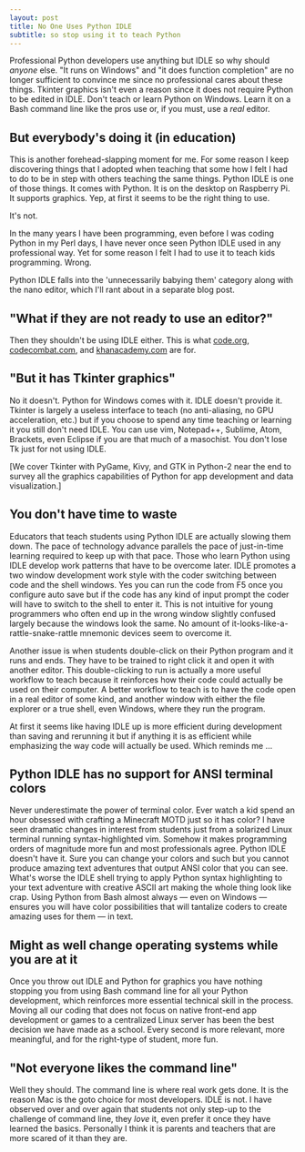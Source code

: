 ```yaml
---
layout: post
title: No One Uses Python IDLE
subtitle: so stop using it to teach Python
---
```


Professional Python developers use anything but IDLE so why should
*anyone* else. "It runs on Windows" and "it does function completion"
are no longer sufficient to convince me since no professional cares
about these things. Tkinter graphics isn't even a reason since it
does not require Python to be edited in IDLE. Don't teach or learn
Python on Windows. Learn it on a Bash command line like the pros
use or, if you must, use a *real* editor.

## But everybody's doing it (in education)

This is another forehead-slapping moment for me. For some reason I
keep discovering things that I adopted when teaching that some how
I felt I had to do to be in step with others teaching the same
things. Python IDLE is one of those things. It comes with Python.
It is on the desktop on Raspberry Pi. It supports graphics. Yep,
at first it seems to be the right thing to use.

It's not.

In the many years I have been programming, even before I was coding
Python in my Perl days, I have never once seen Python IDLE used in
any professional way. Yet for some reason I felt I had to use it
to teach kids programming. Wrong.

Python IDLE falls into the 'unnecessarily babying them' category
along with the nano editor, which I'll rant about in a separate
blog post. 

## "What if they are not ready to use an editor?"

Then they shouldn't be using IDLE either. This is what
[code.org](http://code.org), [codecombat.com](http://codecombat.com), and
[khanacademy.com](https://www.khanacademy.org/computing/computer-programming)
are for.

## "But it has Tkinter graphics"

No it doesn't. Python for Windows comes with it. IDLE doesn't provide
it.  Tkinter is largely a useless interface to teach (no anti-aliasing,
no GPU acceleration, etc.) but if you choose to spend any time
teaching or learning it you still don't need IDLE. You can use vim,
Notepad++, Sublime, Atom, Brackets, even Eclipse if you are that
much of a masochist. You don't lose Tk just for not using IDLE.

[We cover Tkinter with PyGame, Kivy, and GTK in Python-2 near the
end to survey all the graphics capabilities of Python for app
development and data visualization.]

## You don't have time to waste

Educators that teach students using Python IDLE are actually slowing
them down.  The pace of technology advance parallels the pace of
just-in-time learning required to keep up with that pace. Those who
learn Python using IDLE develop work patterns that have to be
overcome later. IDLE promotes a two window development work style
with the coder switching between code and the shell windows. Yes
you can run the code from F5 once you configure auto save but if
the code has any kind of input prompt the coder will have to switch
to the shell to enter it. This is not intuitive for young programmers
who often end up in the wrong window slightly confused largely because the
windows look the same. No amount of it-looks-like-a-rattle-snake-rattle
mnemonic devices seem to overcome it.

Another issue is when students double-click on their Python program and it
runs and ends. They have to be trained to right click it and open it with
another editor. This double-clicking to run is actually a more useful
workflow to teach because it reinforces how their code could actually be
used on their computer. A better workflow to teach is to have the code open
in a real editor of some kind, and another window with either the file
explorer or a true shell, even Windows, where they run the program.

At first it seems like having IDLE up is more efficient during development
than saving and rerunning it but if anything it is as efficient while
emphasizing the way code will actually be used. Which reminds me &hellip;

## Python IDLE has no support for ANSI terminal colors

Never underestimate the power of terminal color. Ever watch a kid
spend an hour obsessed with crafting a Minecraft MOTD just so it
has color? I have seen dramatic changes in interest from students
just from a solarized Linux terminal running syntax-highlighted
vim. Somehow it makes programming orders of magnitude more fun and
most professionals agree. Python IDLE doesn't have it. Sure you can
change your colors and such but you cannot produce amazing text
adventures that output ANSI color that you can see.  What's worse
the IDLE shell trying to apply Python syntax highlighting to your
text adventure with creative ASCII art making the whole thing look
like crap. Using Python from Bash almost always &mdash; even on
Windows &mdash; ensures you will have color possibilities that will
tantalize coders to create amazing uses for them &mdash; in text.

## Might as well change operating systems while you are at it

Once you throw out IDLE and Python for graphics you have nothing
stopping you from using Bash command line for all your Python
development, which reinforces more essential technical skill in the
process. Moving all our coding that does not focus on native front-end
app development or games to a centralized Linux server has been the
best decision we have made as a school. Every second is more relevant,
more meaningful, and for the right-type of student, more fun.

## "Not everyone likes the command line"

Well they should. The command line is where real work gets done.
It is the reason Mac is the goto choice for most developers. IDLE
is not. I have observed over and over again that students not only
step-up to the challenge of command line, they *love* it, even
prefer it once they have learned the basics. Personally I think it
is parents and teachers that are more scared of it than they are.
